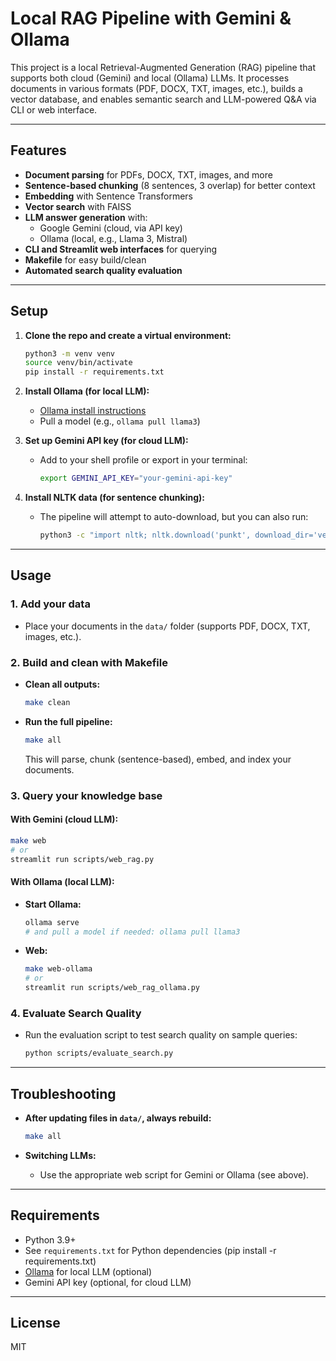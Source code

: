 # Local RAG Pipeline with Gemini & Ollama

This project is a local Retrieval-Augmented Generation (RAG) pipeline that supports both cloud (Gemini) and local (Ollama) LLMs. It processes documents in various formats (PDF, DOCX, TXT, images, etc.), builds a vector database, and enables semantic search and LLM-powered Q&A via CLI or web interface.

---

## Features
- **Document parsing** for PDFs, DOCX, TXT, images, and more
- **Sentence-based chunking** (8 sentences, 3 overlap) for better context
- **Embedding** with Sentence Transformers
- **Vector search** with FAISS
- **LLM answer generation** with:
  - Google Gemini (cloud, via API key)
  - Ollama (local, e.g., Llama 3, Mistral)
- **CLI and Streamlit web interfaces** for querying
- **Makefile** for easy build/clean
- **Automated search quality evaluation**

---

## Setup

1. **Clone the repo and create a virtual environment:**
   ```bash
   python3 -m venv venv
   source venv/bin/activate
   pip install -r requirements.txt
   ```

2. **Install Ollama (for local LLM):**
   - [Ollama install instructions](https://ollama.com/download)
   - Pull a model (e.g., `ollama pull llama3`)

3. **Set up Gemini API key (for cloud LLM):**
   - Add to your shell profile or export in your terminal:
     ```bash
     export GEMINI_API_KEY="your-gemini-api-key"
     ```

4. **Install NLTK data (for sentence chunking):**
   - The pipeline will attempt to auto-download, but you can also run:
     ```bash
     python3 -c "import nltk; nltk.download('punkt', download_dir='venv/nltk_data')"
     ```

---

## Usage

### 1. **Add your data**
- Place your documents in the `data/` folder (supports PDF, DOCX, TXT, images, etc.).

### 2. **Build and clean with Makefile**
- **Clean all outputs:**
  ```bash
  make clean
  ```
- **Run the full pipeline:**
  ```bash
  make all
  ```
  This will parse, chunk (sentence-based), embed, and index your documents.

### 3. **Query your knowledge base**

#### **With Gemini (cloud LLM):**

  ```bash
  make web
  # or
  streamlit run scripts/web_rag.py
  ```

#### **With Ollama (local LLM):**

- **Start Ollama:**
  ```bash
  ollama serve
  # and pull a model if needed: ollama pull llama3
  ```
- **Web:**
  ```bash
  make web-ollama
  # or
  streamlit run scripts/web_rag_ollama.py
  ```

### 4. **Evaluate Search Quality**
- Run the evaluation script to test search quality on sample queries:
  ```bash
  python scripts/evaluate_search.py
  ```

---

## Troubleshooting

- **After updating files in `data/`, always rebuild:**
  ```bash
  make all
  ```

- **Switching LLMs:**
  - Use the appropriate web script for Gemini or Ollama (see above).

---

## Requirements
- Python 3.9+
- See `requirements.txt` for Python dependencies (pip install -r requirements.txt)
- [Ollama](https://ollama.com/) for local LLM (optional)
- Gemini API key (optional, for cloud LLM)

---

## License
MIT 